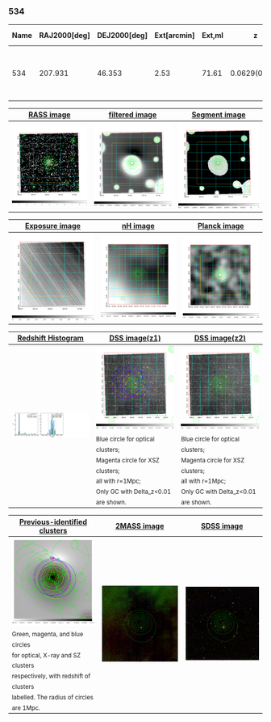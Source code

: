 <div STYLE="page-break-after: always;"></div>

### 534

|Name|RAJ2000[deg]|DEJ2000[deg] |Ext[arcmin]| Ext,ml | z | z_src| C|GC(XSZ,Delta_z<0.01)| GC(OPT,Delta_z<0.01)|GC| R_sig[arcmin] | R500[arcmin] | R500[Mpc]| CRsig[c/s] | CR500[c/s] |L500[1E44 erg/s]|F500[1E-12 erg/s/cm^2]| M500[1E14 Msun]|Tx[keV]|Cnt_sig|Beta|Rc[arcmin]|Comment|Alias|
|---|---|---|---|---|---|------|---|--------|---------|----------|---|---|---|---|---|---|---|---|---|---|---|---|---|---|
|534| 207.931| 46.353| 2.53| 71.61| 0.0629(0.005)| z1, z_xsz| B| F20, MCXC, PSZ2, SPI, Tar| N| F20, MCXC, N, PSZ2, SPI, Tar, W| 10.262| 9.952| 0.723| 0.176(0.026)| 0.176(0.026)| 0.315(0.030)| 3.300(0.312)| 1.14(0.06)| 2.37(0.07)| 107.5| 0.940(-0.079+0.044)| 5.438(-0.535+0.421)| -| k302|

|[RASS image](../image/534/534_img.pdf)|[filtered image](../image/534/534_fil.pdf)|[Segment image](../image/534/534_seg.pdf)|
|-------------------|--------------------|-------------------|
| <img src="../image/534/534_img.png" width="300">  | <img src="../image/534/534_fil.png" width="300">   | <img src="../image/534/534_seg.png" width="300">  |

|[Exposure image](../image/534/534_mex.pdf)| [nH image](../image/534/534_nh.pdf)| [Planck image](../image/534/534_p.pdf)|
|-------------------|--------------------|-------------------|
|<img src="../image/534/534_mex.png" width="300">   | <img src="../image/534/534_nh.png" width="300">    | <img src="../image/534/534_p.png" width="300"> |

|[Redshift Histogram](../image/534/534_zg.pdf) | [DSS image(z1)](../image/534/534_dss_z1.pdf)      |  [DSS image(z2)](../image/534/534_dss_z2.pdf)    |
|-------------------|--------------------|-------------------|
|<img src="../image/534/534_zg.png" width="300"> |<img src="../image/534/534_dss_z1.png" width="300"> <sub><br>Blue circle for optical clusters; <br>Magenta circle for XSZ clusters; <br>all with r=1Mpc; <br>Only GC with Delta_z<0.01 are shown. </sub>| <img src="../image/534/534_dss_z2.png" width="300"><sub><br>Blue circle for optical clusters; <br>Magenta circle for XSZ clusters; <br>all with r=1Mpc; <br>Only GC with Delta_z<0.01 are shown. </sub> |

|[Previous-identified clusters](../image/534/534_gc.pdf) | [2MASS image](../image/534/534_2mass.pdf)      |[SDSS image](../image/534/534_sdss.pdf)   |
|-------------------|-------------------|-------------------|
|<img src=../image/534/534_gc.png width="300"> <br><sub>Green, magenta, and blue circles <br>for optical, X-ray and SZ clusters <br>respectively, with redshift of clusters <br>labelled. The radius of circles <br>are 1Mpc.</sub>|<img src="../image/534/534_2mass.png" width="300">  | <img src="../image/534/534_sdss.png" width="300">  |




